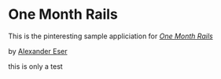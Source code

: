 
# One Month Rails

This is the pinteresting sample appliciation for
[*One Month Rails*](http://onemonthrails.com)

by [Alexander Eser](http://netpadrino.com/praktikum)

this is only a test 
